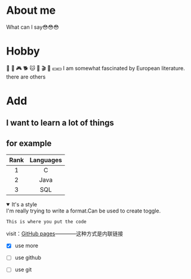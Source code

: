 # About me
What can I say😳😳😳
# Hobby
📖 🏀 🎮 🐕 🐱 💪 🎬 🚗 💴💵  I am somewhat fascinated by European literature.
there are others
# Add
## I want to learn a lot of things

## for example

| Rank | Languages     |
|:----:|:-------------:|
|     1|      C        |
|     2|     Java      |
|     3|       SQL     |


<details open>
  <summary>It's a style</summary>
      I'm really trying to write a format.Can be used to create toggle.
</details>

```
This is where you put the code
```

visit：[GitHub pages](www.github.com)————这种方式是内联链接

- [x] use more
- [ ] use github
- [ ] use git

